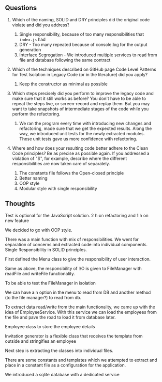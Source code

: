 ## Questions

1. Which of the naming, SOLID and DRY principles did the original code violate and did you address? 
   1. Single responsibility, because of too many responsibilities that `index.js` had
   2. DRY - Too many repeated because of console.log for the output generation
   3. Interface Segregation - We introduced multiple services to read from file and database following the same contract 
  
  
2. Which of the techniques described on GitHub page Code Level Patterns for Test Isolation in Legacy Code (or in the literature) did you apply?
   1. Keep the constructor as minimal as possible

3. Which steps precisely did you perform to improve the legacy code and make sure that it still works as before? You don't have to be able to repeat the steps live, or screen-record and replay them. But you may want to take snapshots of intermediate stages of the code while you perform the refactoring.
   1. We ran the program every time with introducing new changes and refactoring, made sure that we get the expected results. Along the way, we introduced unit tests for the newly extracted modules. Those unit tests gave us more confidence with refactoring.  

4. Where and how does your resulting code better adhere to the Clean Code principles? Be as precise as possible again. If you addressed a violation of "S", for example, describe where the different responsibilities are now taken care of separately.
   1. The constants file follows the Open-closed principle
   2. Better naming
   3. OOP style
   4. Modular style with single responsibility


## Thoughts

Test is optional for the JavaScript solution.
2 h on refactoring and 1 h on new feature

We decided to go with OOP style.

There was a main function with mix of responsibilities. We went for separation of concerns and extracted code into individual components. Single Responsibility in SOLID principles.

First defined the Menu class to give the responsibility of user interaction.


Same as above, the responsibility of I/O is given to FileManager with readFile and writeFile functionality.


To be able to test the FileManager in isolation

We can have a n option in the menu to read from DB and another method (to the file manager?) to read from db.

To extract data read/write from the main functionality, we came up with the idea of EmployeeService. With this service we can load the employees from the file and pave the road to load it from database later.

Employee class to store the employee details

Invitation generator is a flexible class that receives the template from outside and stringifies an employee  

Next step is extracting the classes into individual files.

There are some constants and templates which we attempted to extract and place in a constant file as a configuration for the application.

We introduced a sqlite database with a dedicated service
